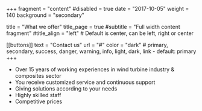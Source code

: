 +++
fragment = "content"
#disabled = true
date = "2017-10-05"
weight = 140
background = "secondary"

title = "What we offer"
title_page = true
#subtitle = "Full width content fragment"
#title_align = "left" # Default is center, can be left, right or center

[[buttons]]
  text = "Contact us"
  url = "#"
  color = "dark" # primary, secondary, success, danger, warning, info, light, dark, link - default: primary
+++


- Over 15 years of working experiences in wind turbine industry & composites sector
- You receive customized service and continuous support
- Giving solutions according to your needs
- Highly skilled staff
- Competitive prices
